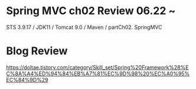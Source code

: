 # Spring MVC ch02 Review 06.22 ~
STS 3.9.17 / JDK11 / Tomcat 9.0 / Maven / partCh02. SpringMVC

# Blog Review
https://doltae.tistory.com/category/Skill_set/Spring%20Framework%28%EC%8A%A4%ED%94%84%EB%A7%81%EC%9D%98%20%EC%A0%95%EC%84%9D%29

